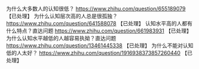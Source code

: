 为什么大多数人的认知很低？	https://www.zhihu.com/question/655189079 【已处理】
为什么认知层次高的人总是很孤独？	https://www.zhihu.com/question/641588078 【已处理】
认知水平高的人都有什么特点？直达问题	https://www.zhihu.com/question/661983931 【已处理】
为什么认知水平越低的人越容易执拗？直达问题	https://www.zhihu.com/question/13461445338 【已处理】
为什么不能对认知低的人太好？	https://www.zhihu.com/question/1916938373857260440 【已处理】
